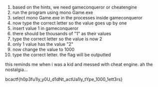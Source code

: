 1. based on the hints, we need gameconqueror or cheatengine
2. run the program using mono Game.exe
3. select mono Game.exe in the processes inside gameconqueror
4. now type the correct letter so the value goes up by one
5. insert value 1 in gameconqueror
6. there should be thousands of "1" as their values
7. type the correct letter so the value is now 2
8. only 1 value has the value "2"
9. now change the value to 1000
10. type the correct letter. the flag will be outputted

this reminds me when i was a kid and messed with cheat engine. ah the nostalgia...


bcactf{h0p3fu1ly_y0U_d1dNt_actUa1ly_tYpe_1000_1ett3rs}
